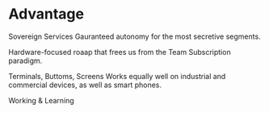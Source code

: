 # Advantage

Sovereign Services
Gauranteed autonomy for the most secretive segments.

Hardware-focused roaap that frees us from the Team Subscription paradigm.

Terminals, Buttoms, Screens
Works equally well on industrial and commercial devices, as well as smart phones.


Working & Learning




